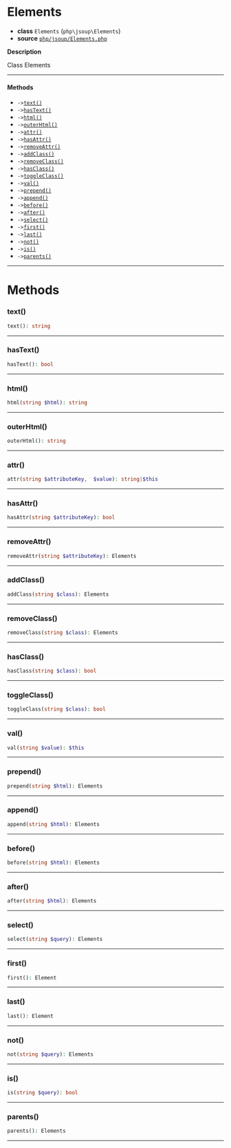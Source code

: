 # Elements

- **class** `Elements` (`php\jsoup\Elements`)
- **source** [`php/jsoup/Elements.php`](./src/main/resources/JPHP-INF/sdk/php/jsoup/Elements.php)

**Description**

Class Elements

---

#### Methods

- `->`[`text()`](#method-text)
- `->`[`hasText()`](#method-hastext)
- `->`[`html()`](#method-html)
- `->`[`outerHtml()`](#method-outerhtml)
- `->`[`attr()`](#method-attr)
- `->`[`hasAttr()`](#method-hasattr)
- `->`[`removeAttr()`](#method-removeattr)
- `->`[`addClass()`](#method-addclass)
- `->`[`removeClass()`](#method-removeclass)
- `->`[`hasClass()`](#method-hasclass)
- `->`[`toggleClass()`](#method-toggleclass)
- `->`[`val()`](#method-val)
- `->`[`prepend()`](#method-prepend)
- `->`[`append()`](#method-append)
- `->`[`before()`](#method-before)
- `->`[`after()`](#method-after)
- `->`[`select()`](#method-select)
- `->`[`first()`](#method-first)
- `->`[`last()`](#method-last)
- `->`[`not()`](#method-not)
- `->`[`is()`](#method-is)
- `->`[`parents()`](#method-parents)

---
# Methods

<a name="method-text"></a>

### text()
```php
text(): string
```

---

<a name="method-hastext"></a>

### hasText()
```php
hasText(): bool
```

---

<a name="method-html"></a>

### html()
```php
html(string $html): string
```

---

<a name="method-outerhtml"></a>

### outerHtml()
```php
outerHtml(): string
```

---

<a name="method-attr"></a>

### attr()
```php
attr(string $attributeKey,  $value): string|$this
```

---

<a name="method-hasattr"></a>

### hasAttr()
```php
hasAttr(string $attributeKey): bool
```

---

<a name="method-removeattr"></a>

### removeAttr()
```php
removeAttr(string $attributeKey): Elements
```

---

<a name="method-addclass"></a>

### addClass()
```php
addClass(string $class): Elements
```

---

<a name="method-removeclass"></a>

### removeClass()
```php
removeClass(string $class): Elements
```

---

<a name="method-hasclass"></a>

### hasClass()
```php
hasClass(string $class): bool
```

---

<a name="method-toggleclass"></a>

### toggleClass()
```php
toggleClass(string $class): bool
```

---

<a name="method-val"></a>

### val()
```php
val(string $value): $this
```

---

<a name="method-prepend"></a>

### prepend()
```php
prepend(string $html): Elements
```

---

<a name="method-append"></a>

### append()
```php
append(string $html): Elements
```

---

<a name="method-before"></a>

### before()
```php
before(string $html): Elements
```

---

<a name="method-after"></a>

### after()
```php
after(string $html): Elements
```

---

<a name="method-select"></a>

### select()
```php
select(string $query): Elements
```

---

<a name="method-first"></a>

### first()
```php
first(): Element
```

---

<a name="method-last"></a>

### last()
```php
last(): Element
```

---

<a name="method-not"></a>

### not()
```php
not(string $query): Elements
```

---

<a name="method-is"></a>

### is()
```php
is(string $query): bool
```

---

<a name="method-parents"></a>

### parents()
```php
parents(): Elements
```

---
